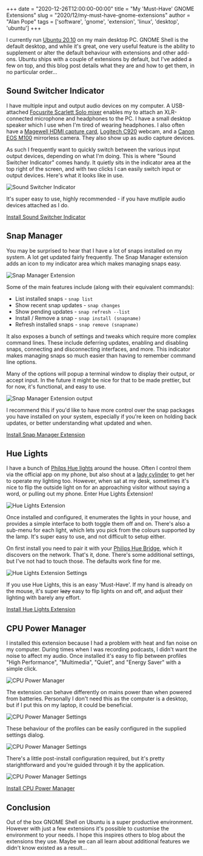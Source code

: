 +++
date = "2020-12-26T12:00:00-00:00"
title = "My 'Must-Have' GNOME Extensions"
slug = "2020/12/my-must-have-gnome-extensions"
author = "Alan Pope"
tags = ['software', 'gnome', 'extension', 'linux', 'desktop', 'ubuntu']
+++

I currently run [Ubuntu 20.10](https://ubuntu.com/download) on my main desktop PC. GNOME Shell is the default desktop, and while it's great, one very useful feature is the ability to supplement or alter the default behaviour with extensions and other add-ons. Ubuntu ships with a couple of extensions by default, but I've added a few on top, and this blog post details what they are and how to get them, in no particular order...

## Sound Switcher Indicator

I have multiple input and output audio devices on my computer. A USB-attached [Focusrite Scarlett Solo mixer](https://geni.us/Iuy8e) enables my to attach an XLR-connected microphone and headphones to the PC. I have a small desktop speaker which I use when I'm tired of wearing headphones. I also often have a [Magewell HDMI capture card](https://geni.us/8qJn), [Logitech C920](https://geni.us/V3qb) webcam, and a [Canon EOS M100](https://geni.us/ZGlnO) mirrorless camera. They also show up as audio capture devices.

As such I frequently want to quickly switch between the various input output devices, depending on what I'm doing. This is where "Sound Switcher Indicator" comes handy. It quietly sits in the indicator area at the top right of the screen, and with two clicks I can easily switch input or output devices. Here's what it looks like in use.

![Sound Switcher Indicator](/blog/images/2020-12-26/iss.png)

It's super easy to use, highly recommended - if you have mutliple audio devices attached as I do.

[Install Sound Switcher Indicator](https://yktoo.com/en/software/sound-switcher-indicator/)

## Snap Manager

You may be surprised to hear that I have a lot of snaps installed on my system. A lot get updated fairly frequently. The Snap Manager extension adds an icon to my indicator area which makes managing snaps easy.

![Snap Manager Extension](/blog/images/2020-12-26/snap-manager.png)

Some of the main features include (along with their equivalent commands):

* List installed snaps - `snap list`
* Show recent snap updates - `snap changes`
* Show pending updates - `snap refresh --list`
* Install / Remove a snap - `snap install (snapname)`
* Refresh installed snaps - `snap remove (snapname)`

It also exposes a bunch of settings and tweaks which require more complex command lines. These include deferring updates, enabling and disabling snaps, connecting and disconnecting interfaces, and more. This indicator makes managing snaps so much easier than having to remember command line options.

Many of the options will popup a terminal window to display their output, or accept input. In the future it might be nice for that to be made prettier, but for now, it's functional, and easy to use.

![Snap Manager Extension output](/blog/images/2020-12-26/snap-output.png)

I recommend this if you'd like to have more control over the snap packages you have installed on your system, especially if you're keen on holding back updates, or better understanding what updated and when.

[Install Snap Manager Extension](https://extensions.gnome.org/extension/3715/snap-manager/)

## Hue Lights

I have a bunch of [Philps Hue lights](https://geni.us/qmyA2C) around the house. Often I control them via the official app on my phone, but also shout at a [lady cylinder](https://geni.us/Lndnb) to get her to operate my lighting too. However, when sat at my desk, sometimes it's nice to flip the outside light on for an approaching visitor without saying a word, or pulling out my phone. Enter Hue Lights Extension!

![Hue Lights Extension](/blog/images/2020-12-26/hue-lights.png)

Once installed and configured, it enumerates the lights in your house, and provides a simple interface to both toggle them off and on. There's also a sub-menu for each light, which lets you pick from the colours supported by the lamp. It's super easy to use, and not difficult to setup either. 

On first install you need to pair it with your [Philips Hue Bridge](https://geni.us/cFb8Xbl), which it discovers on the network. That's it, done. There's some additional settings, but I've not had to touch those. The defaults work fine for me.

![Hue Lights Extension Settings](/blog/images/2020-12-26/hue-settings.png)

If you use Hue Lights, this is an easy 'Must-Have'. If my hand is already on the mouse, it's super ~~lazy~~ easy to flip lights on and off, and adjust their lighting with barely any effort.

[Install Hue Lights Extension](https://extensions.gnome.org/extension/3737/hue-lights/)

## CPU Power Manager

I installed this extension because I had a problem with heat and fan noise on my computer. During times when I was recording podcasts, I didn't want the noise to affect my audio. Once installed it's easy to flip between profiles "High Performance", "Multimedia", "Quiet", and "Energy Saver" with a simple click. 

![CPU Power Manager](/blog/images/2020-12-26/cpu-power-manager.png)

The extension can behave differently on mains power than when powered from batteries. Personally I don't need this as the computer is a desktop, but if I put this on my laptop, it could be beneficial.

![CPU Power Manager Settings](/blog/images/2020-12-26/cpu-power-manager-settings-1.png)

These behaviour of the profiles can be easily configured in the supplied settings dialog.

![CPU Power Manager Settings](/blog/images/2020-12-26/cpu-power-manager-settings-2.png)

There's a little post-install configuration required, but it's pretty starightforward and you're guided through it by the application.

![CPU Power Manager Settings](/blog/images/2020-12-26/cpu-power-manager-settings-3.png)

[Install CPU Power Manager](https://extensions.gnome.org/extension/945/cpu-power-manager/)

## Conclusion

Out of the box GNOME Shell on Ubuntu is a super productive environment. However with just a few extensions it's possible to customise the environment to your needs. I hope this inspires others to blog about the extensions they use. Maybe we can all learn about additional features we didn't know existed as a result...